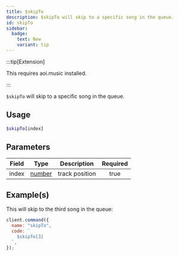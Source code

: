 ```yaml
---
title: $skipTo
description: $skipTo will skip to a specific song in the queue.
id: skipTo
sidebar: 
  badge:
    text: New
    variant: tip
---
```


:::tip[Extension]

This requires aoi.music installed.

:::

`$skipTo` will skip to a specific song in the queue.

## Usage

```php
$skipTo[index]
```

## Parameters

| Field | Type                                                                                              | Description    | Required |
| ----- | ------------------------------------------------------------------------------------------------- | -------------- | :------: |
| index | [number](https://developer.mozilla.org/en-US/docs/Web/JavaScript/Reference/Global_Objects/Number) | track position |   true   |

## Example(s)

This will skip to the third song in the queue:

```javascript
client.command({
  name: "skipTo",
  code: `
    $skipTo[3]
  `,
});
```
